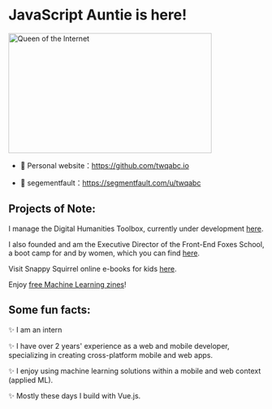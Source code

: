 #  JavaScript Auntie is here!

<img alt="Queen of the Internet" border="0" height="236" src="https://gimg2.baidu.com/image_search/src=http%3A%2F%2Fimg.pconline.com.cn%2Fimages%2Fupload%2Fupc%2Ftx%2Fitbbs%2F1406%2F19%2Fc18%2F35460275_1403178996604_mthumb.jpg&refer=http%3A%2F%2Fimg.pconline.com.cn&app=2002&size=f9999,10000&q=a80&n=0&g=0n&fmt=jpeg?sec=1620956986&t=6770b4875d3c7021eaf411a7ccbdf22d" title="Queen of the Internet" width="400" />

- 🍓 Personal website：https://github.com/twqabc.io

- 🍓 segementfault：https://segmentfault.com/u/twqabc

## Projects of Note:

I manage the Digital Humanities Toolbox, currently under development [here](https://github.com/Digital-Humanities-Toolbox).

I also founded and am the Executive Director of the Front-End Foxes School, a boot camp for and by women, which you can find [here](https://frontendfoxes.school).

Visit Snappy Squirrel online e-books for kids [here](https://snappysquirrel.com).

Enjoy [free Machine Learning zines](https://zines.jenlooper.com)!

## Some fun facts:

✨ I am an intern

✨ I have over 2 years' experience as a web and mobile developer, specializing in creating cross-platform mobile and web apps.

✨ I enjoy using machine learning solutions within a mobile and web context (applied ML).

✨ Mostly these days I build with Vue.js.

